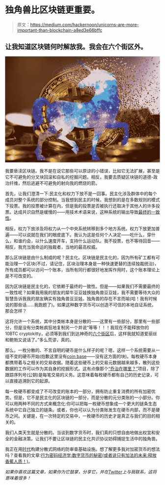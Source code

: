 # 独角兽比区块链更重要。

> 原文：<https://medium.com/hackernoon/unicorns-are-more-important-than-blockchain-a8ed3e66bffc>

## 让我知道区块链何时解放我。我会在六个街区外。

![](img/ab6a0d06b2255215407ea261df955fc7.png)

我要亵渎区块链。我不是在说它那些可以原谅的小错误，比如它无法扩展，甚至是它不可避免的分叉块回滚和自私的挖掘问题。相反，我要去质疑区块链的道德-政治纤维，然后逃避不可避免的射向我的燃烧的箭。

首先，让我们澄清一下:民主化和权力下放不是一回事。民主化涉及群体中的每个成员对整个系统的部分控制。当我想到民主的时候，我想到的是在多数规则的模式下投票。我的投票被计算在内，但是我的投票是否被执行还取决于其他人的许多投票。达成共识自然是缓慢的——用技术术语来说，这种系统的输出导致[最终的一致性](https://hackernoon.com/eventual-vs-strong-consistency-in-distributed-databases-282fdad37cf7)。

相反，权力下放涉及将权力从一个中央系统转移到多个地方系统。权力下放更加普遍——可以说就在我们的眼皮底下。我认为这是任何个人决定——吃什么，穿什么，和谁约会，以什么速度开车，支持什么运动队。我不投票，也不等待回音——相反，我充当我命运的独裁者，当地的最高权威。

那么区块链是由什么制成的呢？民主化。区块链是民主化的，因为所有矿工都有可能治理一个区块(不过，请记住，区块治理本身是一种快速更替的连续独裁统治)，所有成员都可以访问一个账本，当所有同行都很好地发挥作用时，这个账本理论上是不可改变的。

因为区块链是民主化的，它依赖于最终的一致性。但是——如果我们不需要最终的一致性呢？如果我用我的朋友的犀牛豆豆娃换独角兽豆豆娃，我不需要等待大众的智慧告诉我我的朋友确实有独角兽豆豆娃。独角兽的存在不言而喻(哈！我有时候说的那些话……我跑题了)。如果这种数字货币可以创造不可信的本地自证系统，那会怎样？

这将允许一个系统，其中分类帐本身是分散的——这里有一些部分，那里有一些部分，但是没有分类帐疯狂地复制另一个并说“等等！！！我现在不能释放你的 10BTC cryptokitty，必须等到我们到达神奇的[六个街区](https://coincenter.org/entry/how-long-does-it-take-for-a-bitcoin-transaction-to-be-confirmed)后，这样我就知道爱丽丝和鲍勃又说话了。”多么荒谬，真的。

那么，一枚分散的、不言自明的硬币是什么样子的呢？嗯，这样一个系统需要从一组不变的硬币开始(抱歉这里没有[coin base](https://bitcoin.org/en/glossary/coinbase)——没有这方面的块)。每枚硬币本身都携带着与之相关的交易收据。随着这些硬币上的交易元数据越来越多，散列这些数据的工作可以作为其自身的挖掘形式。这有点像那个[“乔治在哪里？”](https://www.wheresgeorge.com/)项目，除了跟踪序列号(公钥)是每笔交易的义务。这意味着每枚硬币都有自己的历史记录，可以直接追溯到它的起源。

每一枚硬币都变成了不可改变的账本的一部分，拥有防止重复消费的所有加密优势。但是，它不是民主化的区块链的一部分，而是分散的元分类账的一小部分。你可以用两种不同的方式来概念化:你可以把每一枚硬币想象成一个更大的链条生态系统中它自己独立的链条。或者，你也可以认为分类账发生在硬币内部，而不是硬币之间。关键是，在一次特定的交易中，一枚硬币的历史才是真正与我们的目的相关的。

我们人类天生就是分散的。当谈到数字货币时，我们真的只想自由地做出权宜和安全的金融决策。让我们不要让区块链的民主化共识协议妨碍捕捉生活中的独角兽。

我正在用[时代](https://era.eco/#step1)构建分散式网络的防审查基础设施。想了解更多我对加密货币的想法吗？查看我的文章:[行为密码经济学:数字货币的秘密(或者说只有加法的未来:释放香蕉人质！)](https://hackernoon.com/behavioral-cryptoeconomics-the-secret-of-digital-currencies-ac6e9b04fcb6)。

*如果你喜欢这篇文章，如果你为它鼓掌，分享它，并在*[*Twitter*](https://twitter.com/ambercazzell)*上与我联系，这将意味着很多！*